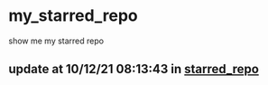 # my_starred_repo
show me my starred repo

update at 10/12/21 08:13:43 in [starred_repo](./index.html)
---

